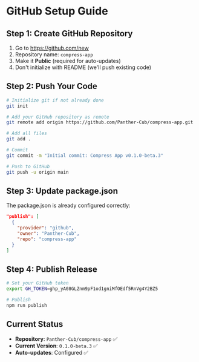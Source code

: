 # GitHub Setup Guide

## Step 1: Create GitHub Repository

1. Go to https://github.com/new
2. Repository name: `compress-app`
3. Make it **Public** (required for auto-updates)
4. Don't initialize with README (we'll push existing code)

## Step 2: Push Your Code

```bash
# Initialize git if not already done
git init

# Add your GitHub repository as remote
git remote add origin https://github.com/Panther-Cub/compress-app.git

# Add all files
git add .

# Commit
git commit -m "Initial commit: Compress App v0.1.0-beta.3"

# Push to GitHub
git push -u origin main
```

## Step 3: Update package.json

The package.json is already configured correctly:

```json
"publish": [
  {
    "provider": "github",
    "owner": "Panther-Cub",
    "repo": "compress-app"
  }
]
```

## Step 4: Publish Release

```bash
# Set your GitHub token
export GH_TOKEN=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

# Publish
npm run publish
```

## Current Status

- **Repository**: `Panther-Cub/compress-app` ✅
- **Current Version**: `0.1.0-beta.3` ✅
- **Auto-updates**: Configured ✅
